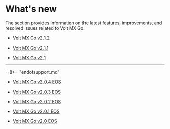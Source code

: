# What's new

The section provides information on the latest features, improvements, and resolved issues related to Volt MX Go.

<!--
!!! info "HCL Volt MX v10"

    The release of HCL Volt MX v10 introduces a range of enhancements and new functionalities. HCL Volt MX Go benefits from these improvements when capabilities unique to Volt MX Go are enabled in Volt Iris and Volt Foundry of HCL Volt MX v10. 

    Users of HCL Volt MX Go may encounter several preview features designed to showcase upcoming functionalities. These preview features will offer insights into what is to come and will be fully functional and documented in the upcoming release of HCL Volt MX Go v10.
-->
- [Volt MX Go v2.1.2](v212.md)

- [Volt MX Go v2.1.1](v211.md)

- [Volt MX Go v2.1](v210.md)

---

--8<-- "endofsupport.md"

- [Volt MX Go v2.0.4 EOS](v204.md)

- [Volt MX Go v2.0.3 EOS](v203.md)

- [Volt MX Go v2.0.2 EOS](v202.md)

- [Volt MX Go v2.0.1 EOS](v201.md)

- [Volt MX Go v2.0 EOS](v200.md)

<!--
!!!note "Early access version changes"
    For the updates and changes in the early access version, see [Early Access Version changes](../earlyaccesschanges.md).
-->